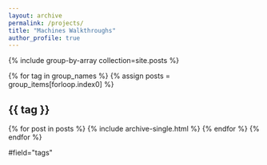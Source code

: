 ```yaml
---
layout: archive
permalink: /projects/
title: "Machines Walkthroughs"
author_profile: true
---
```


{% include group-by-array collection=site.posts %}

{% for tag in group_names %}
  {% assign posts = group_items[forloop.index0] %}
  <h2 id="{{ tag | slugify }}" class="archive__subtitle">{{ tag }}</h2>
  {% for post in posts %}
    {% include archive-single.html %}
  {% endfor %}
{% endfor %}


#field="tags"
